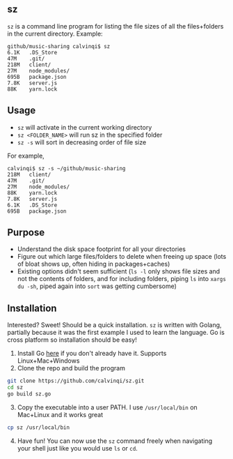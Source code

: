 ## sz
`sz` is a command line program for listing the file sizes of all the files+folders in the current directory. Example:
```
github/music-sharing calvinqi$ sz
6.1K   .DS_Store
47M    .git/
218M   client/
27M    node_modules/
695B   package.json
7.8K   server.js
88K    yarn.lock
```

## Usage
* `sz` will activate in the current working directory
* `sz <FOLDER_NAME>` will run sz in the specified folder
* `sz -s` will sort in decreasing order of file size

For example,
```
calvinqi$ sz -s ~/github/music-sharing
218M   client/
47M    .git/
27M    node_modules/
88K    yarn.lock
7.8K   server.js
6.1K   .DS_Store
695B   package.json
```


## Purpose
* Understand the disk space footprint for all your directories
* Figure out which large files/folders to delete when freeing up space (lots of bloat shows up, often hiding in packages+caches)
* Existing options didn't seem sufficient (`ls -l` only shows file sizes and not the contents of folders, and for including folders, piping `ls` into `xargs du -sh`, piped again into `sort` was getting cumbersome)

## Installation
Interested? Sweet! Should be a quick installation. `sz` is written with Golang, partially because it was the first example I used to learn the language. Go is cross platform so installation should be easy!
1. Install Go [here](https://golang.org/doc/install) if you don't already have it. Supports Linux+Mac+Windows
2. Clone the repo and build the program
```bash
git clone https://github.com/calvinqi/sz.git
cd sz
go build sz.go
```
3. Copy the executable into a user PATH. I use `/usr/local/bin` on Mac+Linux and it works great
```bash
cp sz /usr/local/bin
```
4. Have fun! You can now use the `sz` command freely when navigating your shell just like you would use `ls` or `cd`.
